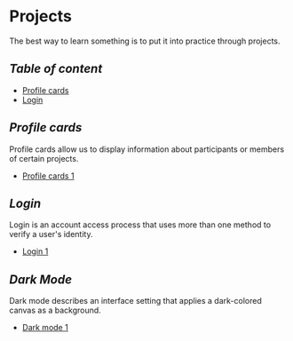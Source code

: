 # Projects

The best way to learn something is to put it into practice through projects.

## _Table of content_

- [Profile cards](#profile-cards)
- [Login](#login)

## _Profile cards_

Profile cards allow us to display information about participants or members of certain projects.

- [Profile cards 1](/projects/profile-cards/profile-card-1/)

## _Login_

Login is an account access process that uses more than one method to verify a user's identity.

- [Login 1](/projects/login/login-1/)

## _Dark Mode_

Dark mode describes an interface setting that applies a dark-colored canvas as a background.

- [Dark mode 1](/projects/dark-mode/dark-mode-1/)
